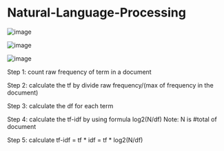 # Natural-Language-Processing

![image](https://github.com/thanhtie/IMP231-Natural-Language-Processing/assets/92991572/98e7c10d-d644-4312-925a-998783cc8bf1)

![image](https://github.com/thanhtie/IMP231-Natural-Language-Processing/assets/92991572/832fcb9f-6d03-4b74-a04b-ceefb7b420f7)

![image](https://github.com/thanhtie/IMP231-Natural-Language-Processing/assets/92991572/f00acce8-2ff6-44e9-8db2-d61b1d2865ed)


Step 1: count raw frequency of term in a document

Step 2: calculate the tf by divide raw frequency/(max of frequency in the document)

Step 3: calculate the df for each term

Step 4: calculate the tf-idf by using formula log2(N/df) Note: N is #total of document

Step 5: calculate tf-idf = tf * idf = tf * log2(N/df)

